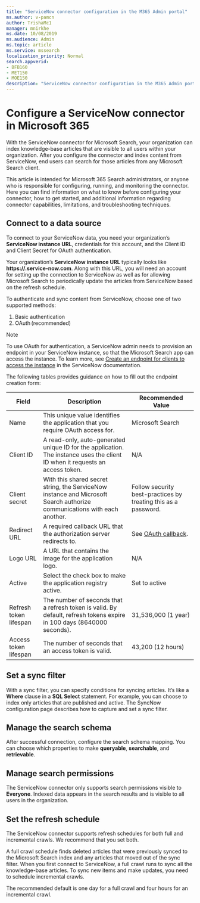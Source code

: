 ```yaml
---
title: "ServiceNow connector configuration in the M365 Admin portal"
ms.author: v-pamcn
author: TrishaMc1
manager: mnirkhe
ms.date: 10/08/2019
ms.audience: Admin
ms.topic: article
ms.service: mssearch
localization_priority: Normal
search.appverid:
- BFB160
- MET150
- MOE150
description: "ServiceNow connector configuration in the M365 Admin portal."
---
```


# Configure a ServiceNow connector in Microsoft 365

With the ServiceNow connector for Microsoft Search, your organization can index knowledge-base articles that are visible to all users within your organization. After you configure the connector and index content from ServiceNow, end users can search for those articles from any Microsoft Search client.  
 
This article is intended for Microsoft 365 Search administrators, or anyone who is responsible for configuring, running, and monitoring the connector. Here you can find information on what to know before configuring your connector, how to get started, and additional information regarding connector capabilities, limitations, and troubleshooting techniques.  

## Connect to a data source
To connect to your ServiceNow data, you need your organization’s **ServiceNow instance URL**, credentials for this account, and the Client ID and Client Secret for OAuth authentication.  

Your organization’s **ServiceNow instance URL** typically looks like **https://<your-organization-domain>.service-now.com**. Along with this URL, you will need an account for setting up the connection to ServiceNow as well as for allowing Microsoft Search to periodically update the articles from ServiceNow based on the refresh schedule.

To authenticate and sync content from ServiceNow, choose one of two supported methods:  
1. Basic authentication 
2. OAuth (recommended)

> [!Note]
> To use OAuth for authentication, a ServiceNow admin needs to provision an endpoint in your ServiceNow instance, so that the Microsoft Search app can access the instance. To learn more, see [Create an endpoint for clients to access the instance](https://docs.servicenow.com/bundle/newyork-platform-administration/page/administer/security/task/t_CreateEndpointforExternalClients.html) in the ServiceNow documentation.

The following tables provides guidance on how to fill out the endpoint creation form:

**Field** | **Description** | **Recommended Value**
--- | --- | ---
Name | This unique value identifies the application that you require OAuth access for. | Microsoft Search
Client ID | A read-only, auto-generated unique ID for the application. The instance uses the client ID when it requests an access token. | N/A
Client secret | With this shared secret string, the ServiceNow instance and Microsoft Search authorize communications with each another. | Follow security best-practices by treating this as a password.
Redirect URL | A required callback URL that the authorization server redirects to. | See [OAuth callback](https://gcs.office.com/v1.0/admin/oauth/callback).
Logo URL | A URL that contains the image for the application logo. | N/A
Active | Select the check box to make the application registry active. | Set to active
Refresh token lifespan | The number of seconds that a refresh token is valid. By default, refresh tokens expire in 100 days (8640000 seconds). | 31,536,000 (1 year)
Access token lifespan | The number of seconds that an access token is valid. | 43,200 (12 hours)

## Set a sync filter 
With a sync filter, you can specify conditions for syncing articles. It’s like a **Where** clause in a **SQL Select** statement. For example, you can choose to index only articles that are published and active. The SyncNow configuration page describes how to capture and set a sync filter.

## Manage the search schema
After successful connection, configure the search schema mapping. You can choose which properties to make **queryable**, **searchable**, and **retrievable**. 

## Manage search permissions
The ServiceNow connector only supports search permissions visible to **Everyone**. Indexed data appears in the search results and is visible to all users in the organization.
 
## Set the refresh schedule 
The ServiceNow connector supports refresh schedules for both full and incremental crawls. We recommend that you set both. 

A full crawl schedule finds deleted articles that were previously synced to the Microsoft Search index and any articles that moved out of the sync filter. When you first connect to ServiceNow, a full crawl runs to sync all the knowledge-base articles.  To sync new items and make updates, you need to schedule incremental crawls.

The recommended default is one day for a full crawl and four hours for an incremental crawl. 